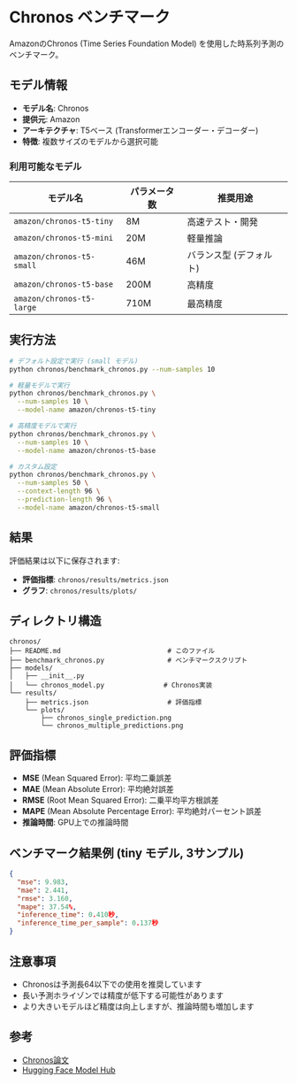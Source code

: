 # Chronos ベンチマーク

AmazonのChronos (Time Series Foundation Model) を使用した時系列予測のベンチマーク。

## モデル情報

- **モデル名**: Chronos
- **提供元**: Amazon
- **アーキテクチャ**: T5ベース (Transformerエンコーダー・デコーダー)
- **特徴**: 複数サイズのモデルから選択可能

### 利用可能なモデル

| モデル名 | パラメータ数 | 推奨用途 |
|---------|------------|---------|
| `amazon/chronos-t5-tiny` | 8M | 高速テスト・開発 |
| `amazon/chronos-t5-mini` | 20M | 軽量推論 |
| `amazon/chronos-t5-small` | 46M | バランス型 (デフォルト) |
| `amazon/chronos-t5-base` | 200M | 高精度 |
| `amazon/chronos-t5-large` | 710M | 最高精度 |

## 実行方法

```bash
# デフォルト設定で実行 (small モデル)
python chronos/benchmark_chronos.py --num-samples 10

# 軽量モデルで実行
python chronos/benchmark_chronos.py \
  --num-samples 10 \
  --model-name amazon/chronos-t5-tiny

# 高精度モデルで実行
python chronos/benchmark_chronos.py \
  --num-samples 10 \
  --model-name amazon/chronos-t5-base

# カスタム設定
python chronos/benchmark_chronos.py \
  --num-samples 50 \
  --context-length 96 \
  --prediction-length 96 \
  --model-name amazon/chronos-t5-small
```

## 結果

評価結果は以下に保存されます:

- **評価指標**: `chronos/results/metrics.json`
- **グラフ**: `chronos/results/plots/`

## ディレクトリ構造

```
chronos/
├── README.md                           # このファイル
├── benchmark_chronos.py                # ベンチマークスクリプト
├── models/
│   ├── __init__.py
│   └── chronos_model.py               # Chronos実装
└── results/
    ├── metrics.json                    # 評価指標
    └── plots/
        ├── chronos_single_prediction.png
        └── chronos_multiple_predictions.png
```

## 評価指標

- **MSE** (Mean Squared Error): 平均二乗誤差
- **MAE** (Mean Absolute Error): 平均絶対誤差
- **RMSE** (Root Mean Squared Error): 二乗平均平方根誤差
- **MAPE** (Mean Absolute Percentage Error): 平均絶対パーセント誤差
- **推論時間**: GPU上での推論時間

## ベンチマーク結果例 (tiny モデル, 3サンプル)

```json
{
  "mse": 9.983,
  "mae": 2.441,
  "rmse": 3.160,
  "mape": 37.54%,
  "inference_time": 0.410秒,
  "inference_time_per_sample": 0.137秒
}
```

## 注意事項

- Chronosは予測長64以下での使用を推奨しています
- 長い予測ホライゾンでは精度が低下する可能性があります
- より大きいモデルほど精度は向上しますが、推論時間も増加します

## 参考

- [Chronos論文](https://arxiv.org/abs/2403.07815)
- [Hugging Face Model Hub](https://huggingface.co/amazon/chronos-t5-small)

